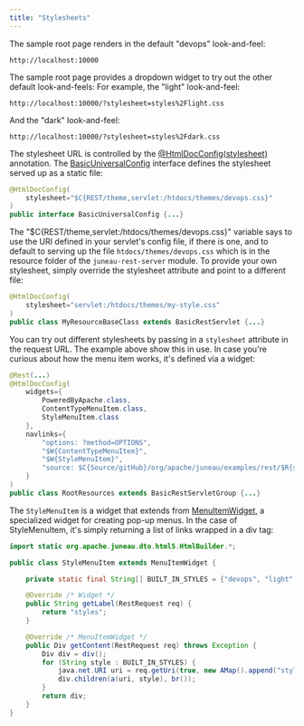 ```yaml
---
title: "Stylesheets"
---
```


The sample root page renders in the default "devops" look-and-feel:

```text
http://localhost:10000
```


The sample root page provides a dropdown widget to try out the other default look-and-feels:
For example, the "light" look-and-feel:

```text
http://localhost:10000/?stylesheet=styles%2Flight.css
```


And the "dark" look-and-feel:

```text
http://localhost:10000/?stylesheet=styles%2Fdark.css
```


The stylesheet URL is controlled by the [@HtmlDocConfig(stylesheet)](../apidocs/org/apache/juneau/html/annotation/HtmlDocConfig.html#stylesheet()) annotation.
The [BasicUniversalConfig](../apidocs/org/apache/juneau/rest/config/BasicUniversalConfig.html) interface defines the stylesheet served up as a static file:

```java
@HtmlDocConfig(
    stylesheet="$C{REST/theme,servlet:/htdocs/themes/devops.css}"
)
public interface BasicUniversalConfig {...}
```


The "$C\{REST/theme,servlet:/htdocs/themes/devops.css\}" variable says to use the URI defined
in your servlet's config file, if there is one, and to default to serving up the file
`htdocs/themes/devops.css` which is in the resource folder of the `juneau-rest-server` module.
To provide your own stylesheet, simply override the stylesheet attribute and point to a different
file:

```java
@HtmlDocConfig(
    stylesheet="servlet:/htdocs/themes/my-style.css"
)
public class MyResourceBaseClass extends BasicRestServlet {...}
```


You can try out different stylesheets by passing in a `stylesheet` attribute in the request
URL.
The example above show this in use.
In case you're curious about how the menu item works, it's defined via a widget:

```java
@Rest(...)
@HtmlDocConfig(
    widgets={
        PoweredByApache.class,
        ContentTypeMenuItem.class,
        StyleMenuItem.class
    },
    navlinks={
        "options: ?method=OPTIONS",
        "$W{ContentTypeMenuItem}",
        "$W{StyleMenuItem}",
        "source: $C{Source/gitHub}/org/apache/juneau/examples/rest/$R{servletClassSimple}.java"
    }
)
public class RootResources extends BasicRestServletGroup {...}
```


The `StyleMenuItem` is a widget that extends from [MenuItemWidget](../apidocs/org/apache/juneau/rest/widget/MenuItemWidget.html), a
specialized widget for creating pop-up menus.
In the case of StyleMenuItem, it's simply returning a list of links wrapped in a div tag:

```java
import static org.apache.juneau.dto.html5.HtmlBuilder.*;

public class StyleMenuItem extends MenuItemWidget {

    private static final String[] BUILT_IN_STYLES = {"devops", "light", "original", "dark"};

    @Override /* Widget */
    public String getLabel(RestRequest req) {
        return "styles";
    }

    @Override /* MenuItemWidget */
    public Div getContent(RestRequest req) throws Exception {
        Div div = div();
        for (String style : BUILT_IN_STYLES) {
            java.net.URI uri = req.getUri(true, new AMap().append("stylesheet", "styles/"+s+".css"));
            div.children(a(uri, style), br());
        }
        return div;
    }
}

```
